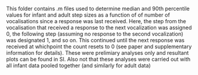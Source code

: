 This folder contains .m files used to determine median and 90th percentile values for infant and adult step sizes as a function of of number of vocalisations since a response was last received. Here, the step from the vocalisation that received a response to the next vocalization was assigned 0, the following step (assuming no response to the second vocalization) was designated 1, and so on. This continued until the next response was received at whichpoint the count resets to 0 (see paper and supplementary information for details). These were prelimiary analyses only and resultant plots can be found in SI. Also not that these analyses were carried out with all infant data pooled together (and similarly for adult data)


